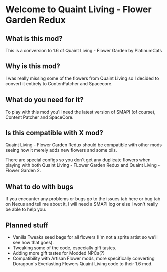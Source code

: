 # Welcome to Quaint Living - Flower Garden Redux

## What is this mod?
This is a conversion to 1.6 of Quaint Living - Flower Garden by PlatinumCats

## Why is this mod?
I was really missing some of the flowers from Quaint Living so I decided to convert it entirely to ContenPatcher and Spacecore.

## What do you need for it?
To play with this mod you'll need the latest version of SMAPI (of course), Content Patcher and SpaceCore.

## Is this compatible with X mod?
Quaint Living - Flower Garden Redux should be compatible with other mods seeing how it merely adds new flowers and some oils.

There are special configs so you don't get any duplicate flowers when playing with both Quaint Living - FLower Garden Redux and Quaint Living - Flower Garden 2.

## What to do with bugs
If you encounter any problems or bugs go to the issues tab here or bug tab on Nexus and tell me about it, I will need a SMAPI log or else I won't really be able to help you.

## Planned stuff
- Vanilla Tweaks seed bags for all flowers (I'm not a sprite artist so we'll see how that goes).
- Tweaking some of the code, especially gift tastes.
- Adding more gift tastes for Modded NPCs(?)
- Compatibility with Artisan Flower mods, more specifically converting Doragoun's Everlasting Flowers Quaint Living code to their 1.6 mod.
